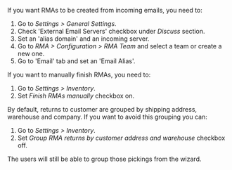 If you want RMAs to be created from incoming emails, you need to:

1.  Go to *Settings \> General Settings*.
2.  Check 'External Email Servers' checkbox under *Discuss* section.
3.  Set an 'alias domain' and an incoming server.
4.  Go to *RMA \> Configuration \> RMA Team* and select a team or create
    a new one.
5.  Go to 'Email' tab and set an 'Email Alias'.

If you want to manually finish RMAs, you need to:

1.  Go to *Settings \> Inventory*.
2.  Set *Finish RMAs manually* checkbox on.

By default, returns to customer are grouped by shipping address,
warehouse and company. If you want to avoid this grouping you can:

1.  Go to *Settings \> Inventory*.
2.  Set *Group RMA returns by customer address and warehouse* checkbox
    off.

The users will still be able to group those pickings from the wizard.
